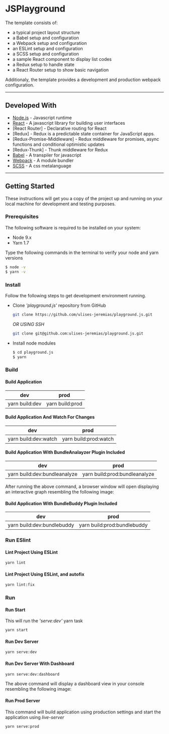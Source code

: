 # JSPlayground

The template consists of:

-   a typical project layout structure
-   a Babel setup and configuration
-   a Webpack setup and configuration
-   an ESLint setup and configuration
-   a SCSS setup and configuration
-   a sample React component to display list codes
-   a Redux setup to handle state
-   a React Router setup to show basic navigation

Additionaly, the template provides a development and production webpack configuration.

* * *

## Developed With

-   [Node.js](https://nodejs.org/en/) - Javascript runtime
-   [React](https://reactjs.org/) - A javascript library for building user interfaces
-   [React Router] - Declarative routing for React
-   [Redux] - Redux is a predictable state container for JavaScript apps.
-   [Redux-Promise-Middleware] - Redux middleware for promises, async functions and conditional optimistic updates
-   [Redux-Thunk] - Thunk middleware for Redux
-   [Babel](https://babeljs.io/) - A transpiler for javascript
-   [Webpack](https://webpack.js.org/) - A module bundler
-   [SCSS](http://sass-lang.com/) - A css metalanguage

* * *

## Getting Started

These instructions will get you a copy of the project up and running on your local machine for development and testing purposes.

### Prerequisites

The following software is required to be installed on your system:

-   Node 9.x
-   Yarn 1.7

Type the following commands in the terminal to verify your node and yarn versions

```bash
$ node -v
$ yarn -v
```

### Install

Follow the following steps to get development environment running.

-   Clone _'playground.js'_ repository from GitHub

    ```bash
    git clone https://github.com/ulises-jeremias/playground.js.git
    ```

     _OR USING SSH_

    ```bash
    git clone git@github.com:ulises-jeremias/playground.js.git
    ```

-   Install node modules

    ```bash
    $ cd playground.js
    $ yarn
    ```

### Build

#### Build Application

|       dev      |       prod      |
| :------------: | :-------------: |
| yarn build:dev | yarn build:prod |

#### Build Application And Watch For Changes

|          dev         |          prod         |
| :------------------: | :-------------------: |
| yarn build:dev:watch | yarn build:prod:watch |

#### Build Application With BundleAnalayzer Plugin Included

|              dev             |              prod             |
| :--------------------------: | :---------------------------: |
| yarn build:dev:bundleanalyze | yarn build:prod:bundleanalyze |

After running the above command, a browser window will open displaying an interactive graph resembling the following image:

#### Build Application With BundleBuddy Plugin Included

|             dev            |             prod            |
| :------------------------: | :-------------------------: |
| yarn build:dev:bundlebuddy | yarn build:prod:bundlebuddy |

### Run ESlint

#### Lint Project Using ESLint

```bash
yarn lint
```

#### Lint Project Using ESLint, and autofix

```bash
yarn lint:fix
```

### Run

#### Run Start

This will run the _'serve:dev'_ yarn task

```bash
yarn start
```

#### Run Dev Server

```bash
yarn serve:dev
```

#### Run Dev Server With Dashboard

```bash
yarn serve:dev:dashboard
```

The above command will display a dashboard view in your console resembling the following image:

#### Run Prod Server

This command will build application using production settings and start the application using _live-server_

```bash
yarn serve:prod
```
